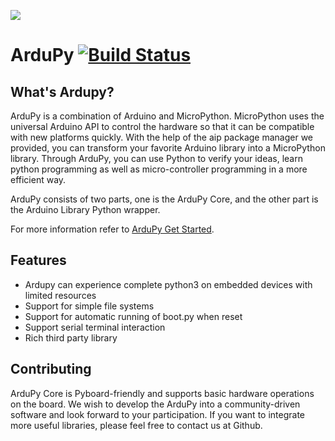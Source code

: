 
![](https://files.seeedstudio.com/ardupy/ardupy_logo.png)

# ArduPy [![Build Status](https://travis-ci.com/Seeed-Studio/ArduPy.svg?branch=master)](https://travis-ci.com/Seeed-Studio/ArduPy)

## What's Ardupy?  

ArduPy is a combination of Arduino and MicroPython. MicroPython uses the universal Arduino API to control the hardware so that it can be compatible with new platforms quickly. With the help of the aip package manager we provided, you can transform your favorite Arduino library into a MicroPython library. Through ArduPy, you can use Python to verify your ideas, learn python programming as well as micro-controller programming in a more efficient way.

ArduPy consists of two parts, one is the ArduPy Core, and the other part is the Arduino Library Python wrapper.

For more information refer to [ArduPy Get Started](https://wiki.seeedstudio.com/ArduPy/).

## Features
- Ardupy can experience complete python3 on embedded devices with limited resources
- Support for simple file systems
- Support for automatic running of boot.py when reset
- Support serial terminal interaction
- Rich third party library


## Contributing
ArduPy Core is Pyboard-friendly and supports basic hardware operations on the board. We wish to develop the ArduPy into a community-driven software and look forward to your participation. If you want to integrate more useful libraries, please feel free to contact us at Github.
